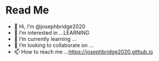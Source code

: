 # Read Me
- 👋 Hi, I’m @josephbridge2020
- 👀 I’m interested in ...LEARNING
- 🌱 I’m currently learning ...
- 💞️ I’m looking to collaborate on ...
- 📫 How to reach me ...https://josephbridge2020.github.io

<!---
josephbridge2020/josephbridge2020 is a ✨ special ✨ repository because its `README.md` (this file) appears on your GitHub profile.
You can click the Preview link to take a look at your changes.
--->
